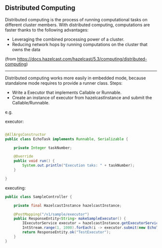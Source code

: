 ## Distributed Computing

Distributed computing is the process of running computational tasks on different cluster members. With distributed
computing, computations are faster thanks to the following advantages:

* Leveraging the combined processing power of a cluster.
* Reducing network hops by running computations on the cluster that owns the data

(from https://docs.hazelcast.com/hazelcast/5.3/computing/distributed-computing)

------------------------------------------------------------

Distributed computing works more easily in embedded mode, because standalone mode requires to provide a runner class.
Steps:

* Write a Executor that implements Callable or Runnable.
* Create an instance of executor from hazelcastInstance and submit the Callable/Runnable.

e.g.

executor:

```java

@AllArgsConstructor
public class EchoTask implements Runnable, Serializable {

    private Integer taskNumber;

    @Override
    public void run() {
        System.out.println("Execution taks: " + taskNumber);
    }

}
```

executing:

```java
public class SampleController {

    private final HazelcastInstance hazelcastInstance;

    @PostMapping("/v1/sample/executor")
    public ResponseEntity<String> makeSampleExecutor() {
        IExecutorService executor = hazelcastInstance.getExecutorService("executor");
        IntStream.range(1, 1000).forEach(i -> executor.submit(new EchoTask(i)));
        return ResponseEntity.ok("TestExecutor");
    }
}
```

